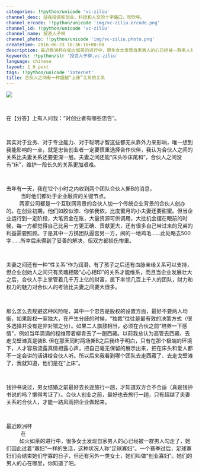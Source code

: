 ```yaml
---
categories: !!python/unicode 'vc-ziliu'
channel_desc: 站在投资和创业，科技和人文的十字路口，吹吹牛。
channel_ercode: !!python/unicode 'img/vc-ziliu.ercode.png'
channel_id: !!python/unicode 'vc-ziliu'
channel_name: 投资人子柳
channel_photo: !!python/unicode 'img/vc-ziliu.photo.png'
createtime: 2016-06-23 10:36:16+00:00
description: 最近欧洲杯在如火如荼的进行中，很多女士发现自家男人的心已经被一群男人勾走了，她们因此过着“寡妇”一样的生活，这种状况人称“足球寡妇”。一个赛季过后，足球寡妇们会结束她们守寡的日子，但还有另外一类女士，她们叫做“创业寡妇”。
keywords: !!python/str '投资人子柳,vc-ziliu'
language: chinese
layout: 1_0_post
tags: !!python/unicode 'internet'
title: 合伙人之间有一种超越“上床”关系的关系
---
```

<div class="rich_media_content" id="js_content">
<p>
<img data-ratio="0.4176470588235294" data-s="300,640" data-src="" data-type="jpeg" data-w="" src="{{ '/img/5pjrn0aic1L3riara8xwoNgkjAs5MXkIbPegmOnTLZZLkBVxC2cZl7GvVrgM63oMmZicr0C9K2CLjKneruZBaFia0g.jpeg' | prepend: site.img | replace: '//','/' }}"/>
<br/>
</p>
<p>
<br/>
</p>
<p>
         在【分答】上有人问我：“对创业者有哪些忠告”。
        </p>
<p>
<br/>
</p>
<p>
         其实对于业务、对于专业能力、对于聪明才智这些都无从靠外力来影响，唯一想到我能影响的一点，就是忠告创业者一定要慎重选择合作伙伴，我认为合伙人之间的关系比夫妻关系还要更深一层。夫妻之间还能“床头吵床尾和”，合伙人之间没有“床”，维护一段长久的关系更加艰难。
        </p>
<p>
<br/>
</p>
<p>
         去年有一天，我在12个小时之内收到两个团队合伙人撕B的消息，
         <span style="white-space: pre-wrap;">
          当时他们都处于企业融资的关键节点。
         </span>
         两家公司都是一个互联网背景的合伙人加一个传统企业背景的合伙人创办的。在创业初期，他们如胶似漆、你侬我侬，比度蜜月的小夫妻还要甜蜜。但当企业运行到一定阶段，大笔资金在账，大量资源可供调用，大批机会摆在眼前的时候，每一方都觉得自己比另一方更正确、贡献更大，还有很多自己带过来的兄弟的利益需要照顾。于是其中一方携团队逼宫另一方，闹的一地鸡毛……此处略去500字……所幸后来得到了妥善的解决，但双方都损伤惨重。
        </p>
<p>
<br/>
</p>
<p>
         夫妻之间还有一种“性关系”作为润滑，有了孩子之后还有血脉亲缘关系可以支持，但企业创始人之间只有灵魂相吸“心心相印”的关系才能维系，而且当企业发展壮大之后，合伙人手上掌管着几千万上亿的财富，属下率领几百上千人的团队，财力和权力的魅力对合伙人的考验比夫妻之间要大很多。
         <br/>
</p>
<p>
<br/>
</p>
<p>
         那么怎么去规避这种风险呢，其中一个忠告是股权的设置方面，最好不要两人均衡，如果股权一家独大，在产生分歧的时候，“独裁”往往是最有效的决策方式（很多选择并没有是非对错之分）。如果二人旗鼓相当，必须在合伙之前“培养一下感情”，例如当年滴滴的程维带着柳青去了一趟西藏。以前我总认为高管去西藏、去走戈壁滩真是装B. 但在那天同时两场撕B之后我终于明白，只有在那个极端的环境下，人才容易流露真情袒露心声，把自己毫无保留的展示出来，把在床头和爱人都不一定会讲的话讲给合伙人听。所以后来我看到哪个团队去走西藏了、去走戈壁滩了，我就知道，他们是在“上床”。
        </p>
<p>
<br/>
</p>
<p>
         钱钟书说过，男女结婚之前最好去长途旅行一趟，才知道双方合不合适（真是钱钟书说的吗？懒得考证了）。合伙人创业之前，最好也去旅行一趟，只有超越了夫妻关系的合伙人，才能一路风雨把企业做起来。
        </p>
<p>
<br/>
</p>
<p>
         最近欧洲杯
         <span style="white-space: pre-wrap;">
          在
         </span>
         如火如荼的进行中，很多女士发现自家男人的心已经被一群男人勾走了，她们因此过着“寡妇”一样的生活，这种状况人称“足球寡妇”。一个赛季过后，足球寡妇们会结束她们守寡的日子，但还有另外一类女士，她们叫做“创业寡妇”。她们的男人的心在哪里，你知道了吧。
        </p>
</div>